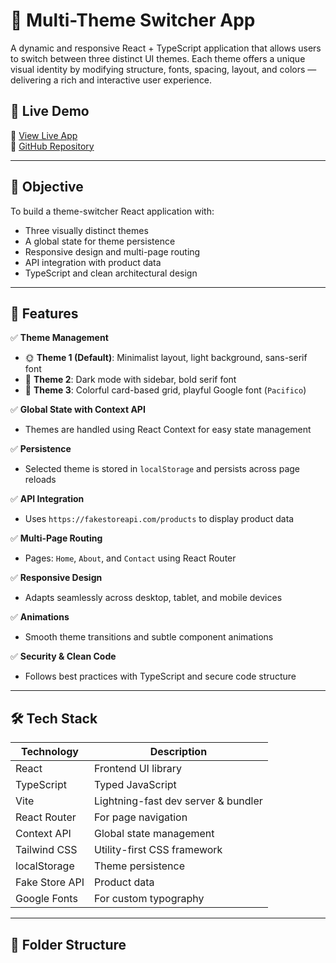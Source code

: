 # 🎨 Multi-Theme Switcher App

A dynamic and responsive React + TypeScript application that allows users to switch between three distinct UI themes. Each theme offers a unique visual identity by modifying structure, fonts, spacing, layout, and colors — delivering a rich and interactive user experience.

## 🚀 Live Demo

🔗 [View Live App](https://sprightly-valkyrie-9a901b.netlify.app/)  
📂 [GitHub Repository](https://github.com/sahilsalam25/Multi-Theme-Switch)

---

## 📌 Objective

To build a theme-switcher React application with:

- Three visually distinct themes
- A global state for theme persistence
- Responsive design and multi-page routing
- API integration with product data
- TypeScript and clean architectural design

---

## 🧩 Features

✅ **Theme Management**
- 🌞 **Theme 1 (Default)**: Minimalist layout, light background, sans-serif font  
- 🌚 **Theme 2**: Dark mode with sidebar, bold serif font  
- 🌈 **Theme 3**: Colorful card-based grid, playful Google font (`Pacifico`)

✅ **Global State with Context API**
- Themes are handled using React Context for easy state management

✅ **Persistence**
- Selected theme is stored in `localStorage` and persists across page reloads

✅ **API Integration**
- Uses `https://fakestoreapi.com/products` to display product data

✅ **Multi-Page Routing**
- Pages: `Home`, `About`, and `Contact` using React Router

✅ **Responsive Design**
- Adapts seamlessly across desktop, tablet, and mobile devices

✅ **Animations**
- Smooth theme transitions and subtle component animations

✅ **Security & Clean Code**
- Follows best practices with TypeScript and secure code structure

---

## 🛠️ Tech Stack

| Technology      | Description                          |
|-----------------|--------------------------------------
| React           | Frontend UI library                  
| TypeScript      | Typed JavaScript                     
| Vite            | Lightning-fast dev server & bundler 
| React Router    | For page navigation                  
| Context API     | Global state management              
| Tailwind CSS    | Utility-first CSS framework          
| localStorage    | Theme persistence                    
| Fake Store API  | Product data                        
| Google Fonts    | For custom typography                

---

## 📁 Folder Structure

